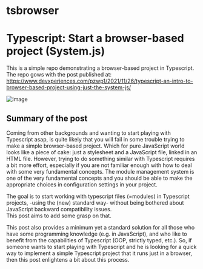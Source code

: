 # tsbrowser
Typescript: Start a browser-based project (System.js)
=====================================================
This is a simple repo demonstrating a browser-based project in Typescript.
The repo gows with the post published at: https://www.devxperiences.com/pzwp1/2021/11/26/typescript-an-intro-to-browser-based-project-using-just-the-system-js/

![image](https://user-images.githubusercontent.com/41330248/143683271-611ed2da-9de2-4f46-ab62-9279074c088b.png)

Summary of the post
--------------------
Coming from other backgrounds and wanting to start playing with Typescript asap, is quite likely that you will fail in some trouble trying to make a simple browser-based project. 
Which for pure JavaScript world looks like a piece of cake: just a stylesheet and a JavaScript file, linked in an HTML file. However, trying to do something similar with Typescript
requires a bit more effort, especially if you are not familiar enough with how to deal with some very fundamental concepts. 
The module management system is one of the very fundamental concepts and you should be able to make the appropriate choices in configuration settings in your project.

The goal is to start working with typescript files (=modules) in Typescript projects, -using the (new) standard way- without being bothered about JavaScript backward compatibility issues.  
This post aims to add some grasp on that.

This post also provides a minimum yet a standard solution for all those who have some programming knowledge (e.g. in JavaScript), 
and who like to benefit from the capabilities of Typescript (OOP, strictly typed, etc.). So, if someone wants to start playing with Typescript and he is looking 
for a quick way to implement a simple Typescript project that it runs just in a browser, then this post enlightens a bit about this process.
